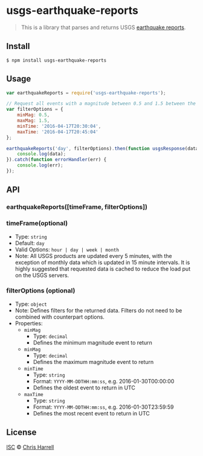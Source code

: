 # usgs-earthquake-reports

> This is a library that parses and returns USGS [earthquake reports](http://earthquake.usgs.gov/earthquakes/).

## Install

```
$ npm install usgs-earthquake-reports
```


## Usage

```js
var earthquakeReports = require('usgs-earthquake-reports');

// Request all events with a magnitude between 0.5 and 1.5 between the specified times 
var filterOptions = {
	minMag: 0.5,
	maxMag: 1.5,
	minTime: '2016-04-17T20:30:04',
	maxTime: '2016-04-17T20:45:04'
};

earthquakeReports('day', filterOptions).then(function usgsResponse(data) {
	console.log(data);
}).catch(function errorHandler(err) {
	console.log(err);
});
```


## API

### earthquakeReports([timeFrame, filterOptions])


### timeFrame(optional)
- Type: `string`
- Default: `day` 
- Valid Options: `hour | day | week | month`
- Note: All USGS products are updated every 5 minutes, with the exception of monthly data which 
is updated in 15 minute intervals.  It is highly suggested that requested data is cached to reduce
the load put on the USGS servers.


### filterOptions (optional)

- Type: `object`
- Note: Defines filters for the returned data.  Filters do not need to be combined with counterpart options.
- Properties:
	- `minMag`  
		* Type: `decimal`
		* Defines the minimum magnitude event to return
	- `minMag`
		* Type: `decimal`
		* Defines the maximum magnitude event to return
	- `minTime`
		* Type: `string`
		* Format: `YYYY-MM-DDTHH:mm:ss`, e.g. 2016-01-30T00:00:00
		* Defines the oldest event to return in UTC
	- `maxTime`
		* Type: `string`
		* Format: `YYYY-MM-DDTHH:mm:ss`, e.g. 2016-01-30T23:59:59
		* Defines the most recent event to return in UTC

## License

[ISC](https://github.com/jcharrell/usgs-earthquake-reports/blob/master/LICENSE) © [Chris Harrell](https://github.com/jcharrell)

